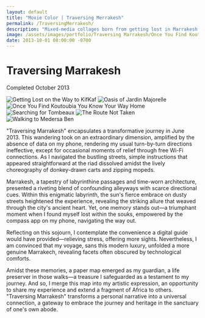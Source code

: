 ```yaml
---
layout: default
title: "Moxie Color | Traversing Merrakesh"
permalink: /TraversingMerrakesh/
description: "Mixed-media collages born from getting lost in Marrakesh’s medina—paper map, compass, and memory weaving the city’s heat, souks, and motion."
image: /assets/images/portfolio/Traversing Marrakesh/Once You Find Koutoubia You Know Your Way Home.svg
date: 2013-10-01 08:00:00 -0700
---
```


# Traversing Marrakesh  
Completed October 2013  

<img src="{{ '/assets/images/portfolio/Traversing Marrakesh/Getting Lost on the Way to KifKaf.svg' | relative_url }}"
         alt="Getting Lost on the Way to KifKaf"
         loading="lazy">
<img src="{{ '/assets/images/portfolio/Traversing Marrakesh/Oasis of Jardin Majorelle.svg' | relative_url }}"
         alt="Oasis of Jardin Majorelle"
         loading="lazy">
<img src="{{ '/assets/images/portfolio/Traversing Marrakesh/Once You Find Koutoubia You Know Your Way Home.svg' | relative_url }}"
         alt="Once You Find Koutoubia You Know Your Way Home"
         loading="lazy">
<img src="{{ '/assets/images/portfolio/Traversing Marrakesh/Searching for Tombeaux.svg' | relative_url }}"
         alt="Searching for Tombeaux"
         loading="lazy">
<img src="{{ '/assets/images/portfolio/Traversing Marrakesh/The Route Not Taken.svg' | relative_url }}"
         alt="The Route Not Taken"
         loading="lazy">
<img src="{{ '/assets/images/portfolio/Traversing Marrakesh/Walking to Medersa Ben.svg' | relative_url }}"
         alt="Walking to Medersa Ben"
         loading="lazy">

"Traversing Marrakesh" encapsulates a transformative journey in June 2013. This wandering took on an extraordinary dimension, amplified by the absence of data on my phone, rendering my usual turn-by-turn directions ineffective, except for occasional moments of relief through free Wi-Fi connections. As I navigated the bustling streets, simple instructions that appeared straightforward at the riad dissolved amidst the lively choreography of donkey-drawn carts and zipping mopeds.

Marrakesh, a tapestry of labyrinthine passages and time-worn architecture, presented a riveting blend of confounding alleyways with scarce directional cues. Within this enigmatic labyrinth, the sun's fierce embrace on dusty streets heightened the experience, revealing the striking allure that weaved through the city's ancient heart. Yet, one memory stands out—a triumphant moment when I found myself lost within the souks, empowered by the compass app on my phone, navigating the way out.

Reflecting on this sojourn, I contemplate the convenience a digital guide would have provided—relieving stress, offering more sights. Nevertheless, I am convinced that my voyage, sans this modern luxury, unfolded a more genuine Marrakech, revealing facets often obscured by technological comforts.

Amidst these memories, a paper map emerged as my guardian, a life preserver in those walks—a treasure I safeguarded as a testament to my journey. And so, I merge this map into my artistic expression, an opportunity to share my experience and extend a fragment of Africa to others. "Traversing Marrakesh" transforms a personal narrative into a universal connection, a gateway to embrace the journey and heritage in the sanctuary of one's own abode.
